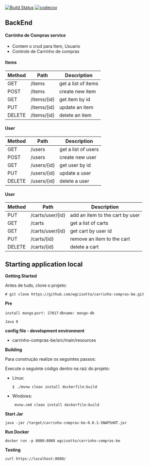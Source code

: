 [![Build Status](https://travis-ci.com/wgcisotto/carrinho-compras-be.svg?branch=master)](https://travis-ci.com/wgcisotto/carrinho-compras-be)
[![codecov](https://codecov.io/gh/wgcisotto/carrinho-compras-be/branch/master/graph/badge.svg)](https://codecov.io/gh/wgcisotto/carrinho-compras-be)

## BackEnd  

#### Carrinho de Compras service

- Contem o crud para Item, Usuario 
- Controle de Carrinho de compras 

#### Items
Method	| Path	| Description 
------------- | ------------------------- | ------------------------------- | 
GET	| /items	| get a list of items
POST| /items	| create new item
GET| /items/{id}	| get item by id
PUT| /items/{id}	| update an item
DELETE| /items/{id}	| delete an item

#### User
Method	| Path	| Description 
------------- | ------------------------- | ------------------------------- | 
GET	| /users	| get a list of users
POST| /users	| create new user
GET| /users/{id}	| get user by id
PUT| /users/{id}	| update a user
DELETE| /users/{id}	| delete a user

#### User
Method	| Path	| Description 
------------- | ------------------------- | ------------------------------- | 
PUT	| /carts/user/{id}	| add an item to the cart by user
GET| /carts	| get a list of carts
GET| /carts/user/{id}	| get cart by user id
PUT| /carts/{id}	| remove an item to the cart 
DELETE| /carts/{id}	| delete a cart

## Starting application local

**Getting Started**

Antes de tudo, clone o projeto:

```
# git clone https://github.com/wgcisotto/carrinho-compras-be.git
```

**Pre**

``install mongo``
``port: 27017``
``dbname: mongo-db``

``Java 8``

**config file - development environment**

   *  carrinho-compras-be/src/main/resources 

**Building**

Para construção realize os seguintes passos:

Execute o seguinte código dentro na raiz do projeto:

* Linux:
    
    ```
    $ ./mvnw clean install dockerfile:build
    ```
* Windows:

    ```
     mvnw.cmd clean install dockerfile:build
    ```

**Start Jar**

``java -jar /target/carrinho-compras-be-0.0.1-SNAPSHOT.jar``

**Run Docker**

``docker run -p 8080:8080 wgcisotto/carrinho-compras-be``

**Testing**

``curl https://localhost:8080/``
 